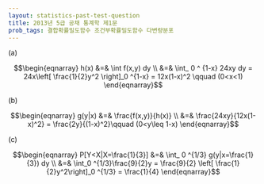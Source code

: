```yaml
---
layout: statistics-past-test-question
title: 2013년 5급 공채 통계학 제1문
prob_tags: 결합확률밀도함수 조건부확률밀도함수 다변량분포
---
```

(a)
<div>

$$\begin{eqnarray}
h(x) &=& \int f(x,y) dy \\
&=& \int_ 0 ^ {1-x} 24xy dy = 24x\left[ \frac{1}{2}y^2 \right]_0 ^{1-x} = 12x(1-x)^2  \qquad (0<x<1)
\end{eqnarray}$$

</div>

(b)
<div>

$$\begin{eqnarray}
g(y|x) &=& \frac{f(x,y)}{h(x)} \\
&=& \frac{24xy}{12x(1-x)^2} = \frac{2y}{(1-x)^2}\qquad (0<y\leq 1-x)
\end{eqnarray}$$

</div>

(c)
<div>

$$\begin{eqnarray}
P[Y<X|X=\frac{1}{3}] &=& \int_ 0 ^{1/3} g(y|x=\frac{1}{3}) dy \\
&=& \int_0 ^{1/3}\frac{9}{2}y = \frac{9}{2} \left[ \frac{1}{2}y^2\right]_0 ^{1/3} = \frac{1}{4}
\end{eqnarray}$$

</div>  